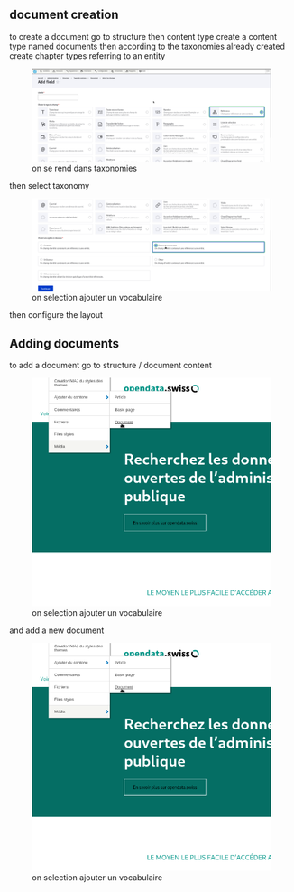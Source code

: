 ## document creation

to create a document go to structure then content type create a content type named documents then according to the taxonomies already created create chapter types referring to an entity

<figure class="figure" >
  <img src="../../assets/images/reference.png" class="figure-img img-fluid rounded" alt="...">
  <figcaption class="figure-caption"> on se rend dans taxonomies </figcaption>
</figure>


then select taxonomy

<figure class="figure" >
  <img src="../../assets/images/tax.png" class="figure-img img-fluid rounded" alt="...">
  <figcaption class="figure-caption"> on selection ajouter un vocabulaire</figcaption>
</figure>


then configure the layout


## Adding documents

to add a document go to structure / document content 

<figure class="figure" >
  <img src="../../assets/images/contenu.png" class="figure-img img-fluid rounded" alt="...">
  <figcaption class="figure-caption"> on selection ajouter un vocabulaire</figcaption>
</figure>

and add a new document

<figure class="figure" >
  <img src="../../assets/images/contenu.png" class="figure-img img-fluid rounded" alt="...">
  <figcaption class="figure-caption"> on selection ajouter un vocabulaire</figcaption>
</figure>